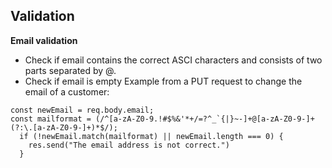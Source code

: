 ## Validation

**Email validation**  
* Check if email contains the correct ASCI characters and consists of two parts separated by @.
* Check if email is empty
Example from a PUT request to change the email of a customer:  
```
const newEmail = req.body.email;
const mailformat = (/^[a-zA-Z0-9.!#$%&'*+/=?^_`{|}~-]+@[a-zA-Z0-9-]+(?:\.[a-zA-Z0-9-]+)*$/);
  if (!newEmail.match(mailformat) || newEmail.length === 0) {
    res.send("The email address is not correct.")
  }
```

